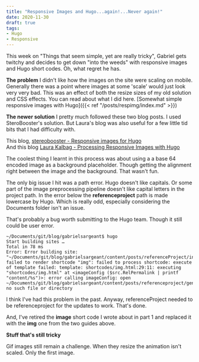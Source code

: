 ```yaml
---
title: "Responsive Images and Hugo...again!...Never again!"
date: 2020-11-30
draft: true
tags:
- Hugo
- Responsive
---
```


This week on "Things that seem simple, yet are really tricky", Gabriel gets twitchy and decides to get down "into the weeds" with responsive images and Hugo short codes. Oh, what regret he has.


**The problem**
I didn't like how the images on the site were scaling on mobile. Generally there was a point where images at some 'scale' would just look very very bad. 
This was an effect of both the resize sizes of my old solution and CSS effects. You can read about what I did here. [Somewhat simple responsive images with Hugo]({{< ref "/posts/respimg/index.md" >}})

**The newer solution**
I pretty much followed these two blog posts. I used SteroBooster's solution. But Laura's blog was also useful for a few little tid bits that I had difficulty with.

This blog, [stereobooster - Responsive images for Hugo](https://dev.to/stereobooster/responsive-images-for-hugo-dn9)  
And this blog [Laura Kalbag - Processing Responsive Images with Hugo](https://laurakalbag.com/processing-responsive-images-with-hugo/)

The coolest thing I learnt in this process was about using a a base 64 encoded image as a background placeholder. Though getting the alignment right between the image and the background. That wasn't fun.

The only big issue I hit was a path error. Hugo doesn't like capitals. Or some part of the image preprocessing pipeline doesn't like capital letters in the project path. In the error below the **referenceproject** path is made lowercase by Hugo. Which is really odd, especially considering the Documents folder isn't an issue. 

That's probably a bug worth submitting to the Hugo team. Though it still could be user error. 

```
~/Documents/git/blog/gabrielsargeant$ hugo
Start building sites … 
Total in 78 ms
Error: Error building site: "~/Documents/git/blog/gabrielsargeant/content/posts/referenceProject/index.md:28:1": failed to render shortcode "img": failed to process shortcode: execute of template failed: template: shortcodes/img.html:29:11: executing "shortcodes/img.html" at <imageConfig ($src.RelPermalink | printf "content/%s")>: error calling imageConfig: open ~/Documents/git/blog/gabrielsargeant/content/posts/referenceproject/generic_network_layout.png: no such file or directory
```

 I think I've had this problem in the past. Anyway, referenceProject needed to be referenceproject for the updates to work. That's done.
 
 And, I've retired the **image** short code I wrote about in part 1 and replaced it with the **img** one from the two guides above. 
 
 **Stuff that's still tricky**

 Gif images still remain a challenge. When they resize the animation isn't scaled. Only the first image. 
